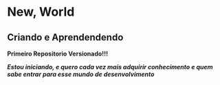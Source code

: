 # New, World
## Criando e Aprendendendo

__**Primeiro Repositorio Versionado!!!**__

__*Estou iniciando, e quero cada vez mais adquirir conhecimento e quem sabe entrar para esse mundo de desenvolvimento*__
